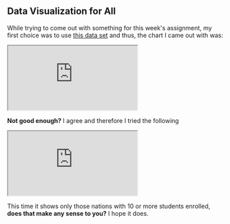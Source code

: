 ﻿## Data Visualization for All

While trying to come out with something for this week's assignment, my first choice was to use [this data set](https://d37djvu3ytnwxt.cloudfront.net/assets/courseware/v1/be80302194af644ee266eb2175507a6c/asset-v1:TrinityX+T005x+1T2017+type@asset+block/dataviz-enrollment-march6.ods)
 and thus, the chart I came out with was:

<iframe src="https://docs.google.com/spreadsheets/d/1A_XrkENvj4quWMQAdoWS98Ty5l4VEb9N84gMrmAoGzc/pubchart?oid=1225607154&format=interactive
"></iframe>

**Not good enough?** I agree and therefore I tried the following

<iframe src="https://docs.google.com/spreadsheets/d/1A_XrkENvj4quWMQAdoWS98Ty5l4VEb9N84gMrmAoGzc/pubchart?oid=1700708126&format=interactive"></iframe>

This time it shows only those nations with 10 or more students enrolled, **does that make any sense to you?** I hope it does.
